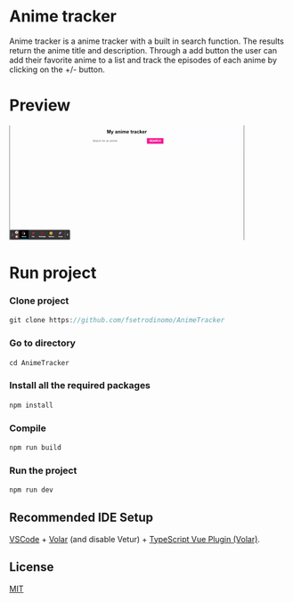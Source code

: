 # Anime tracker

Anime tracker is a anime tracker with a built in search function.
The results return the anime title and description. 
Through a add button the user can add their favorite anime to a list and track the 
episodes of each anime by clicking on the +/- button. 

# Preview

![Demo Anime tracker](demo/FS_Animetracker.gif)

# Run project

### Clone project 
```javascript
git clone https://github.com/fsetrodinomo/AnimeTracker
```

### Go to directory
```javascript
cd AnimeTracker
```

### Install all the required packages
```javascript
npm install
```

### Compile
```javascript
npm run build
```
### Run the project
```javascript
npm run dev
```





## Recommended IDE Setup

[VSCode](https://code.visualstudio.com/) + [Volar](https://marketplace.visualstudio.com/items?itemName=Vue.volar) (and disable Vetur) + [TypeScript Vue Plugin (Volar)](https://marketplace.visualstudio.com/items?itemName=Vue.vscode-typescript-vue-plugin).

## License

[MIT](https://choosealicense.com/licenses/mit/)

